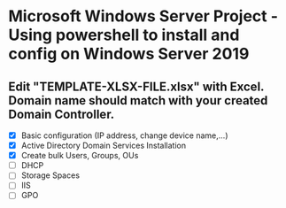 # Microsoft Windows Server Project - Using powershell to install and config on Windows Server 2019
## Edit "TEMPLATE-XLSX-FILE.xlsx" with Excel. Domain name should match with your created Domain Controller.

- [x] Basic configuration (IP address, change device name,...)
- [x] Active Directory Domain Services Installation
- [x] Create bulk Users, Groups, OUs
- [ ] DHCP
- [ ] Storage Spaces
- [ ] IIS
- [ ] GPO
